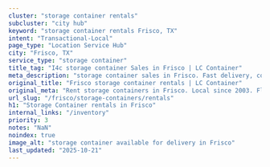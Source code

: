 ```yaml
---
cluster: "storage container rentals"
subcluster: "city hub"
keyword: "storage container rentals Frisco, TX"
intent: "Transactional-Local"
page_type: "Location Service Hub"
city: "Frisco, TX"
service_type: "storage container"
title_tag: "I4c storage container Sales in Frisco | LC Container"
meta_description: "storage container sales in Frisco. Fast delivery, competitive pricing. Serving storage containers area. Quote ID: RV4. Call (214) 524-4168 for your free quote today."
original_title: "Frisco storage container rentals | LC Container"
original_meta: "Rent storage containers in Frisco. Local since 2003. Flexible rental terms. Same-week delivery available. Get your free quote — call (214) 524-4168 today."
url_slug: "/frisco/storage-containers/rentals"
h1: "Storage Container rentals in Frisco"
internal_links: "/inventory"
priority: 3
notes: "NaN"
noindex: true
image_alt: "storage container available for delivery in Frisco"
last_updated: "2025-10-21"
---
```


<!-- TODO: Add unique city/inventory copy, images, and internal links here. -->

